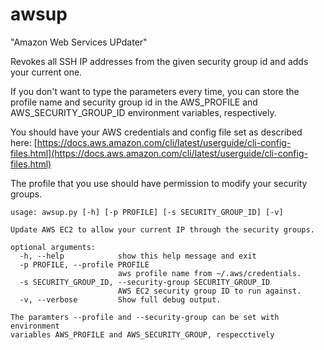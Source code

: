 # awsup
"Amazon Web Services UPdater"

Revokes all SSH IP addresses from the given security group id and adds your current one.

If you don't want to type the parameters every time, you can store the profile name and security group id in the AWS_PROFILE and AWS_SECURITY_GROUP_ID environment variables, respectively.

You should have your AWS credentials and config file set as described here: [https://docs.aws.amazon.com/cli/latest/userguide/cli-config-files.html](https://docs.aws.amazon.com/cli/latest/userguide/cli-config-files.html)

The profile that you use should have permission to modify your security groups.

```
usage: awsup.py [-h] [-p PROFILE] [-s SECURITY_GROUP_ID] [-v]

Update AWS EC2 to allow your current IP through the security groups.

optional arguments:
  -h, --help            show this help message and exit
  -p PROFILE, --profile PROFILE
                        aws profile name from ~/.aws/credentials.
  -s SECURITY_GROUP_ID, --security-group SECURITY_GROUP_ID
                        AWS EC2 security group ID to run against.
  -v, --verbose         Show full debug output.

The paramters --profile and --security-group can be set with environment
variables AWS_PROFILE and AWS_SECURITY_GROUP, respecctively
```
